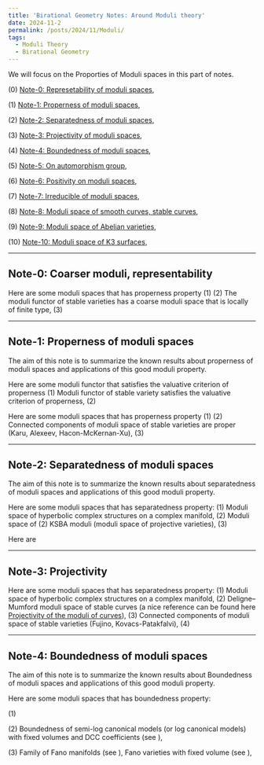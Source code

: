 ```yaml
---
title: 'Birational Geometry Notes: Around Moduli theory'
date: 2024-11-2
permalink: /posts/2024/11/Moduli/
tags:
  - Moduli Theory
  - Birational Geometry
---
```


We will focus on the Proporties of Moduli spaces in this part of notes. 

(0) [Note-0: Represetability of moduli spaces](),

(1) [Note-1: Properness of moduli spaces](),

(2) [Note-2: Separatedness of moduli spaces](),

(3) [Note-3: Projectivity of moduli spaces](),

(4) [Note-4: Boundedness of moduli spaces](),

(5) [Note-5: On automorphism group](),

(6) [Note-6: Positivity on moduli spaces](),

(7) [Note-7: Irreducible of moduli spaces](),

(8) [Note-8: Moduli space of smooth curves, stable curves](),

(9) [Note-9: Moduli space of Abelian varieties](),

(10) [Note-10: Moduli space of K3 surfaces](),

---
## Note-0: Coarser moduli, representability

Here are some moduli spaces that has properness property
(1) 
(2) The moduli functor of stable varieties has a coarse moduli
space that is locally of finite type,
(3) 


---
## Note-1: Properness of moduli spaces
The aim of this note is to summarize the known results about properness of moduli spaces and applications of this good moduli property.


Here are some moduli functor that satisfies the valuative criterion of properness
(1) Moduli functor of stable variety satisfies the valuative criterion of properness,
(2) 

Here are some moduli spaces that has properness property
(1) 
(2) Connected components of moduli space of stable varieties are proper (Karu, Alexeev, Hacon-McKernan-Xu),
(3) 




---
## Note-2: Separatedness of moduli spaces

The aim of this note is to summarize the known results about separatedness of moduli spaces and applications of this good moduli property.

Here are some moduli spaces that has separatedness property:
(1) Moduli space of hyperbolic complex structures on a complex manifold,
(2) Moduli space of 
(2) KSBA moduli (moduli space of projective varieties),
(3) 

Here are 

---
## Note-3: Projectivity

Here are some moduli spaces that has separatedness property:
(1) Moduli space of hyperbolic complex structures on a complex manifold,
(2) Deligne–Mumford moduli space of stable curves (a nice reference can be found here [Projectivity of the moduli of curves](https://chngr.github.io/assets/mgbar.pdf)),
(3) Connected components of moduli space of stable varieties (Fujino, Kovacs-Patakfalvi),
(4) 


---
## Note-4: Boundedness of moduli spaces

The aim of this note is to summarize the known results about Boundedness of moduli spaces and applications of this good moduli property.

Here are some moduli spaces that has boundedness property:

(1) 

(2) Boundedness of semi-log canonical models (or log canonical models) with fixed volumes and DCC coefficients (see []()), 

(3) Family of Fano manifolds (see ), Fano varieties with fixed volume (see ), 

